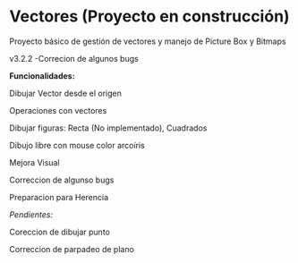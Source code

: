 # Vectores (Proyecto en construcción)
Proyecto básico de gestión de vectores y manejo de Picture Box y Bitmaps

v3.2.2
-Correcion de algunos bugs

**Funcionalidades:**

Dibujar Vector desde el origen

Operaciones con vectores

Dibujar figuras: Recta (No implementado), Cuadrados

Dibujo libre con mouse color arcoíris

Mejora Visual

Correccion de algunso bugs

Preparacion para Herencia


_Pendientes:_

Coreccion de dibujar punto

Correccion de parpadeo de plano
